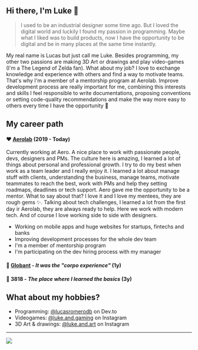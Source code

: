 ## Hi there, I'm Luke 👋

> I used to be an industrial designer some time ago. But I loved the digital world and luckily I found my passion in programming. Maybe what I liked was to build products, now I have the opportunity to be digital and be in many places at the same time instantly.

My real name is Lucas but just call me Luke. Besides programming, my other two passions are making 3D Art or drawings and play video-games (I'm a The Legend of Zelda fan). What about my job? I love to exchange knowledge and experience with others and find a way to motivate teams. That's why I'm a member of a mentorship program at Aerolab. Improve development process are really important for me, combining this interests and skills I feel responsible to write documentations, proposing conventions or setting code-quality recommendations and make the way more easy to others every time I have the opportunity 🤗

## My career path

#### ❤️ [Aerolab](https://aerolab.co/) (2019 - Today)

Currently working at Aero. A nice place to work with passionate people, devs, designers and PMs. The culture here is amazing, I learned a lot of things about personal and professional growth. I try to do my best when work as a team leader and I really enjoy it. I learned a lot about manage stuff with clients, understanding the business, manage teams, motivate teammates to reach the best, work with PMs and help they setting roadmaps, deadlines or tech support. Aero gave me the opportunity to be a mentor. What to say about that? I love it and I love my mentees, they are rough gems ✨. Talking about tech challenges, I learned a lot from the first day ir Aerolab, they are always ready to help. Here we work with modern tech. And of course I love working side to side with designers.

- Working on mobile apps and huge websites for startups, fintechs and banks
- Improving development processes for the whole dev team
- I'm a member of mentorship program
- I'm participating on the dev hiring process with my manager

#### 🏢 [Globant](https://www.globant.com/) - _It was the "corpo experience"_ (1y)
#### 👶 3818 - _The place where I learned the basics_ (3y)

## What about my hobbies?
- Programming: [@lucasromerodb](https://dev.to/lucasromerodb) on Dev.to
- Videogames: [@luke.and.gaming](https://www.instagram.com/luke.and.gaming/) on Instagram
- 3D Art & drawings: [@luke.and.art](https://www.instagram.com/luke.and.art/) on Instagram

---

![](https://komarev.com/ghpvc/?username=lucasromerodb&color=brightgreen)

